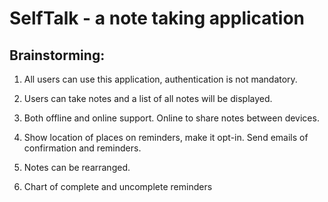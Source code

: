 # SelfTalk - a note taking application

## Brainstorming:
1. All users can use this application, authentication is not mandatory.

2. Users can take notes and a list of all notes will be displayed.

3. Both offline and online support. Online to share notes between devices.

4. Show location of places on reminders, make it opt-in. Send emails of confirmation and reminders. 

5. Notes can be rearranged.

6. Chart of complete and uncomplete reminders

